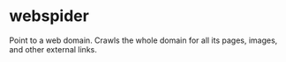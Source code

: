 # webspider
Point to a web domain.
Crawls the whole domain for all its pages, images, and other external links.
